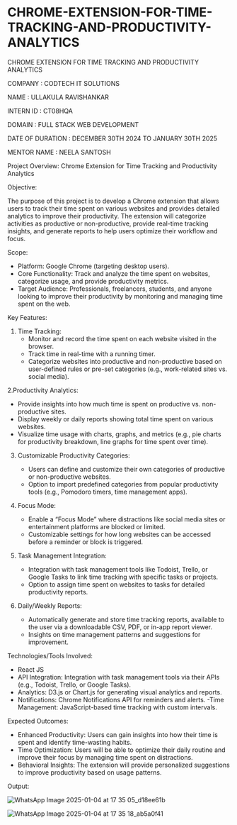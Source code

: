 # CHROME-EXTENSION-FOR-TIME-TRACKING-AND-PRODUCTIVITY-ANALYTICS

CHROME EXTENSION FOR TIME TRACKING AND PRODUCTIVITY ANALYTICS

COMPANY : CODTECH IT SOLUTIONS

NAME : ULLAKULA RAVISHANKAR

INTERN ID : CT08HQA

DOMAIN : FULL STACK WEB DEVELOPMENT

DATE OF DURATION : DECEMBER 30TH 2024 TO JANUARY 30TH 2025

MENTOR NAME : NEELA SANTOSH

Project Overview: Chrome Extension for Time Tracking and Productivity Analytics

Objective:

The purpose of this project is to develop a Chrome extension that allows users to track their time spent on various websites and provides detailed analytics to improve their productivity. The extension will categorize activities as productive or non-productive, provide real-time tracking insights, and generate reports to help users optimize their workflow and focus.

Scope:
- Platform: Google Chrome (targeting desktop users).
- Core Functionality: Track and analyze the time spent on websites, categorize usage, and provide productivity metrics.
- Target Audience: Professionals, freelancers, students, and anyone looking to improve their productivity by monitoring and managing time spent on the web.

Key Features:
1. Time Tracking:
   - Monitor and record the time spent on each website visited in the browser.
   - Track time in real-time with a running timer.
   - Categorize websites into productive and non-productive based on user-defined rules or pre-set categories (e.g., work-related sites vs. social media).
   
2.Productivity Analytics:
   - Provide insights into how much time is spent on productive vs. non-productive sites.
   - Display weekly or daily reports showing total time spent on various websites.
   - Visualize time usage with charts, graphs, and metrics (e.g., pie charts for productivity breakdown, line graphs for time spent over time).
   
3. Customizable Productivity Categories:
   - Users can define and customize their own categories of productive or non-productive websites.
   - Option to import predefined categories from popular productivity tools (e.g., Pomodoro timers, time management apps).
   
4. Focus Mode:
   - Enable a “Focus Mode” where distractions like social media sites or entertainment platforms are blocked or limited.
   - Customizable settings for how long websites can be accessed before a reminder or block is triggered.
   
5. Task Management Integration:
   - Integration with task management tools like Todoist, Trello, or Google Tasks to link time tracking with specific tasks or projects.
   - Option to assign time spent on websites to tasks for detailed productivity reports.

6. Daily/Weekly Reports:
   - Automatically generate and store time tracking reports, available to the user via a downloadable CSV, PDF, or in-app report viewer.
   - Insights on time management patterns and suggestions for improvement.

Technologies/Tools Involved:
- React JS
- API Integration: Integration with task management tools via their APIs (e.g., Todoist, Trello, or Google Tasks).
- Analytics: D3.js or Chart.js for generating visual analytics and reports.
- Notifications: Chrome Notifications API for reminders and alerts.
-Time Management: JavaScript-based time tracking with custom intervals.

Expected Outcomes:

- Enhanced Productivity: Users can gain insights into how their time is spent and identify time-wasting habits.
- Time Optimization: Users will be able to optimize their daily routine and improve their focus by managing time spent on distractions.
- Behavioral Insights: The extension will provide personalized suggestions to improve productivity based on usage patterns.

Output:

![WhatsApp Image 2025-01-04 at 17 35 05_d18ee61b](https://github.com/user-attachments/assets/230ad6cc-8caf-4cc6-9b57-9b3af7182888)


![WhatsApp Image 2025-01-04 at 17 35 18_ab5a0f41](https://github.com/user-attachments/assets/f9ad748d-246f-42a7-9e91-9288d79c1165)
